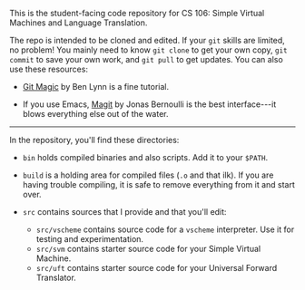 This is the student-facing code repository for CS 106: 
Simple Virtual Machines and Language Translation.

The repo is intended to be cloned and edited.  If your `git` skills
are limited, no problem!  You mainly need to know `git clone` to get
your own copy, `git commit` to save your own work, and `git pull` 
to get updates.  You can also use these resources:

  - [Git Magic](http://www-cs-students.stanford.edu/~blynn/gitmagic/)
    by Ben Lynn is a fine tutorial.

  - If you use Emacs, [Magit](https://magit.vc/) by Jonas Bernoulli is
    the best interface---it blows everything else out of the water.

----------------------------------------------------------------------------------

In the repository, you'll find these directories:

  - `bin` holds compiled binaries and also scripts.  Add it to your `$PATH`.

  - `build` is a holding area for compiled files (`.o` and that ilk).
    If you are having trouble compiling, it is safe to remove
    everything from it and start over.

  - `src` contains sources that I provide and that you'll edit:

    - `src/vscheme` contains source code for a `vscheme` interpreter.
      Use it for testing and experimentation.
    - `src/svm` contains starter source code for your Simple Virtual Machine.
    - `src/uft` contains starter source code for your Universal Forward Translator.
